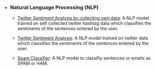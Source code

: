 - ### Natural Language Processing (NLP)

  - [Twitter Sentiment Analysis by collecting own data](https://github.com/gurjeet29/Data_Science_Portfolio/tree/main/NLP/Twitter%20Sentiment%20Analysis%20by%20collecting%20data): A NLP model trained on self collected twitter hashtag data which classifies the sentiments of the sentences entered by the user.
	
  - [Twitter Sentiment Analysis](https://github.com/gurjeet29/Data_Science_Portfolio/tree/main/NLP/Twitter%20Sentiment%20Analysis%20Using%20kaggle%20data): A NLP model trained on twitter data which classifies the sentiments of the sentences entered by the user.
	
  - [Spam Classifier](https://github.com/gurjeet29/Data_Science_Portfolio/tree/main/NLP/Spam%20Classifier): A NLP model to classifiy sentences or emails as SPAM or HAM.
